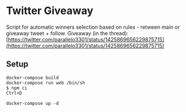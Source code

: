 # Twitter Giveaway

Script for automatic winners selection based on rules - retween main or giveaway tweet + follow.
Giveaway (in the thread): [https://twitter.com/parallelo3301/status/1425869656229875715](https://twitter.com/parallelo3301/status/1425869656229875715)


## Setup

```
docker-compose build
docker-compose run web /bin/sh
$ npm ci
Ctrl+D

docker-compose up -d
```
